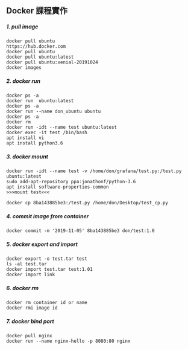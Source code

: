 ## Docker 課程實作
##### 1. pull image
```
docker pull ubuntu
https://hub.docker.com
docker pull ubuntu
docker pull ubuntu:latest
docker pull ubuntu:xenial-20191024
docker images
```
##### 2. docker run
```
docker ps -a
docker run  ubuntu:latest
docker ps -a
docker run --name don_ubuntu ubuntu
docker ps -a
docker rm 
docker run -idt --name test ubuntu:latest
docker exec -it test /bin/bash
apt install vi
apt install python3.6
```

##### 3. docker mount
```
docker run -idt --name test -v /home/don/grafana/test.py:/test.py ubuntu:latest
sudo add-apt-repository ppa:jonathonf/python-3.6
apt install software-properties-common
>>>mount test<<<

docker cp 8ba143885be3:/test.py /home/don/Desktop/test_cp.py

```
##### 4. commit image from container
```
docker commit -m '2019-11-05' 8ba143885be3 don/test:1.0
```
##### 5. docker export and import

```
docker export -o test.tar test
ls -al test.tar
docker import test.tar test:1.01
docker import link
```

##### 6. docker rm
```
docker rm container id or name
docker rmi image id
```
##### 7. docker bind port
```
docker pull nginx
docker run --name nginx-hello -p 8080:80 nginx 
```
